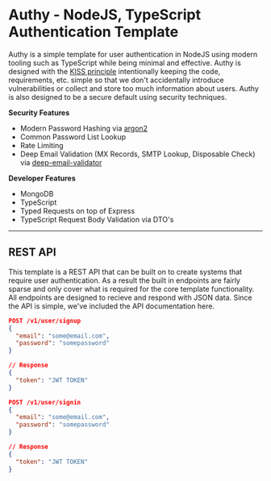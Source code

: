 # Authy - NodeJS, TypeScript Authentication Template
Authy is a simple template for user authentication in NodeJS using modern tooling such as TypeScript while being minimal and effective. Authy is designed with the [KISS principle](https://en.wikipedia.org/wiki/KISS_principle) intentionally keeping the code, requirements, etc. simple so that we don't accidentally introduce vulnerabilities or collect and store too much information about users. Authy is also designed to be a secure default using security techniques.

**Security Features**
- Modern Password Hashing via [argon2](https://github.com/ranisalt/node-argon2)
- Common Password List Lookup
- Rate Limiting
- Deep Email Validation (MX Records, SMTP Lookup, Disposable Check) via [deep-email-validator](https://github.com/mfbx9da4/deep-email-validator)

**Developer Features**
- MongoDB 
- TypeScript 
- Typed Requests on top of Express
- TypeScript Request Body Validation via DTO's

---

## REST API
This template is a REST API that can be built on to create systems that require user authentication. As a result the built in endpoints are fairly sparse and only cover what is required for the core template functionality. All endpoints are designed to recieve and respond with JSON data. Since the API is simple, we've included the API documentation here.
```json
POST /v1/user/signup
{
  "email": "some@email.com",
  "password": "somepassword"
}

// Response
{
  "token": "JWT TOKEN"
}
```

```json
POST /v1/user/signin
{
  "email": "some@email.com",
  "password": "somepassword"
}

// Response
{
  "token": "JWT TOKEN"
}
```